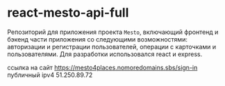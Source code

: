 # react-mesto-api-full
Репозиторий для приложения проекта `Mesto`, включающий фронтенд и бэкенд части приложения со следующими возможностями: авторизации и регистрации пользователей, операции с карточками и пользователями.
Для разработки использовался react и express.
  
ссылка на сайт https://mesto4places.nomoredomains.sbs/sign-in
публичный ipv4 51.250.89.72
